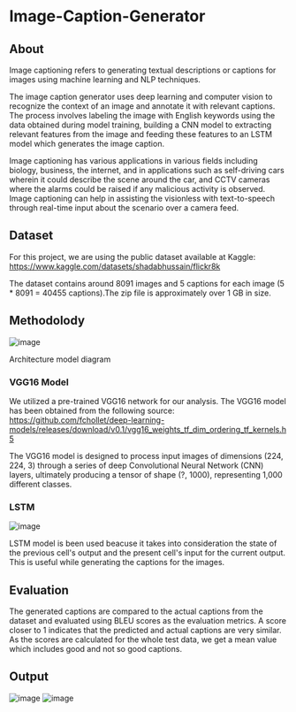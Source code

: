 # Image-Caption-Generator

## About
Image captioning refers to generating textual descriptions or captions for images using machine learning and NLP techniques.

The image caption generator uses deep learning and computer vision to recognize the context of an image and annotate it with relevant captions. The process involves labeling the image with English keywords using the data obtained during model training, building a CNN model to extracting relevant features from the image and feeding these features to an LSTM model which generates the image caption.

Image captioning has various applications in various fields including biology, business, the internet, and in applications such as self-driving cars wherein it could describe the scene around the car, and CCTV cameras where the alarms could be raised if any malicious activity is observed. Image captioning can help in assisting the visionless with text-to-speech through real-time input about the scenario over a camera feed.

## Dataset
For this project, we are using the public dataset available at Kaggle: https://www.kaggle.com/datasets/shadabhussain/flickr8k 

The dataset contains around 8091 images and 5 captions for each image (5 * 8091 = 40455 captions).The zip file is approximately over 1 GB in size.

## Methodolody

![image](https://github.com/user-attachments/assets/8e95b17a-291e-493f-8c74-668983213cbf)

Architecture model diagram 

### VGG16 Model
We utilized a pre-trained VGG16 network for our analysis. The VGG16 model has been obtained from the following source: 
https://github.com/fchollet/deep-learning-models/releases/download/v0.1/vgg16_weights_tf_dim_ordering_tf_kernels.h5 

The VGG16 model is designed to process input images of dimensions (224, 224, 3) through a series of deep Convolutional Neural Network (CNN) layers, ultimately producing a tensor of shape (?, 1000), representing 1,000 different classes. 

### LSTM
![image](https://github.com/user-attachments/assets/9b48d2a1-265b-4268-9261-e12322602131)

LSTM model is been used beacuse it takes into consideration the state of the previous cell's output and the present cell's input for the current output. This is useful while generating the captions for the images.

## Evaluation
The generated captions are compared to the actual captions from the dataset and evaluated using BLEU scores as the evaluation metrics. A score closer to 1 indicates that the predicted and actual captions are very similar. As the scores are calculated for the whole test data, we get a mean value which includes good and not so good captions.

## Output
![image](https://github.com/user-attachments/assets/1cbf370a-c0de-488f-a13a-6b1c4b7748df)  ![image](https://github.com/user-attachments/assets/1cf168c6-eba8-4ea0-8ced-35d811ae8614)




